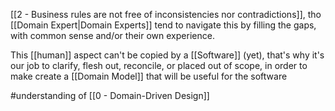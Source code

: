 [[2 - Business rules are not free of inconsistencies nor contradictions]], tho [[Domain Expert|Domain Experts]] tend to navigate this by filling the gaps, with common sense and/or their own experience.

This [[human]] aspect can't be copied by a [[Software]] (yet), that's why it's our job to clarify, flesh out, reconcile, or placed out of scope, in order to make create a [[Domain Model]] that will be useful for the software

#understanding  of [[0 - Domain-Driven Design]]